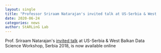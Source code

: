 ```yaml
---
layout: single
title: "Professor Sriraam Natarajan's invited talk at US-Serbia & West Balkan Data Science Workshop, Serbia 2018, is now available online"
date: 2020-06-24
categories: news
author: StARLinG Lab
---
```


Prof. Sriraam Natarajan's [invited talk](https://www.youtube.com/watch?v=pxt1gbSWi2Y&list=PLFyA0lwDE2XiHz_XmuldyNaJQdmmKFKMA&index=11) at US-Serbia & West Balkan Data Science Workshop, Serbia 2018, is now available online

